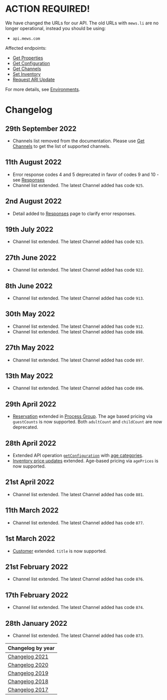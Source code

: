 # ACTION REQUIRED!

We have changed the URLs for our API. The old URLs with `mews.li` are no longer operational, instead you should be using:
* `api.mews.com`
 
Affected endpoints: 
* [Get Properties](../mews-operations/configuration.md#get-properties)
* [Get Configuration](../mews-operations/configuration.md#get-configuration)
* [Get Channels](../mews-operations/configuration.md#get-channels)
* [Set Inventory](../mews-operations/inventory.md#set-inventory)
* [Request ARI Update](../mews-operations/inventory.md#request-ari-update)

For more details, see [Environments](../mews-operations/README.md#environments).

# Changelog

## 29th September 2022

* Channels list removed from the documentation. Please use [Get Channels](../mews-operations/configuration.md#get-channels) to get the list of supported channels.

## 11th August 2022

* Error response codes 4 and 5 deprecated in favor of codes 9 and 10 - see [Responses](../guidelines/responses.md)
* Channel list extended. The latest Channel added has code `925`.

## 2nd August 2022

* Detail added to [Responses](../guidelines/responses.md) page to clarify error responses.

## 19th July 2022

* Channel list extended. The latest Channel added has code `923`.

## 27th June 2022

* Channel list extended. The latest Channel added has code `922`.

## 8th June 2022

* Channel list extended. The latest Channel added has code `913`.

## 30th May 2022

* Channel list extended. The latest Channel added has code `912`.
* Channel list extended. The latest Channel added has code `898`.

## 27th May 2022

* Channel list extended. The latest Channel added has code `897`.

## 13th May 2022

* Channel list extended. The latest Channel added has code `896`.

## 29th April 2022

* [Reservation](../mews-operations/reservations.md#reservation) extended in [Process Group](../mews-operations/reservations.md#process-group). The age based pricing via `guestCounts` is now supported. Both `adultCount` and `childCount` are now deprecated.

## 28th April 2022

* Extended API operation [`getConfiguration`](../mews-operations/configuration.md#get-configuration) with [age categories](../mews-operations/configuration.md#age-categories).
* [Inventory price updates](../channel-manager-operations/inventory.md#rate-price) extended. Age-based pricing via `agePrices` is now supported. 

## 21st April 2022

* Channel list extended. The latest Channel added has code `881`.

## 11th March 2022

* Channel list extended. The latest Channel added has code `877`.

## 1st March 2022

* [Customer](../mews-operations/reservations.md#customer) extended. `title` is now supported.

## 21st February 2022

* Channel list extended. The latest Channel added has code `876`.

## 17th February 2022

* Channel list extended. The latest Channel added has code `874`.

## 28th January 2022

* Channel list extended. The latest Channel added has code `873`.

| Changelog by year |
| :-- |
| [Changelog 2021](changelog2021.md) |
| [Changelog 2020](changelog2020.md) |
| [Changelog 2019](changelog2019.md) |
| [Changelog 2018](changelog2018.md) |
| [Changelog 2017](changelog2017.md) |
